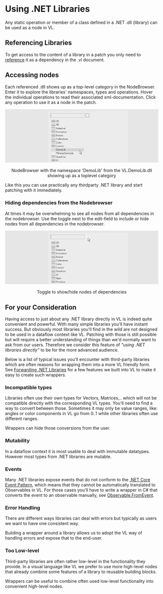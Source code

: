 # Using .NET Libraries

Any static operation or member of a class defined in a .NET .dll (library) can be used as a node in VL.

## Referencing Libraries
To get access to the content of a library in a patch you only need to [reference](referencing.md) it as a dependency in the .vl document.

## Accessing nodes

Each referenced .dll shows up as a top-level category in the NodeBrowser. Enter it to explore the libraries' namespaces, types and operations. Hover the individual operations to read their associated xml-documentation. Click any operation to use it as a node in the patch.

![](../../images/libraries/vl-libraries-using-NodeBrowser.png)
<center>NodeBrowser with the namespace 'DemoLib' from the VL.DemoLib.dll showing up as a toplevel category</center>

Like this you can use practically any thirdparty .NET library and start patching with it immediately.

### Hiding dependencies from the Nodebrowser
At times it may be overwhelming to see all nodes from all dependencies in the nodebrowser. Use the toggle next to the edit-field to include or hide nodes from all dependencies in the nodebrowser.

![](../../images/libraries/vl-libraries-using-NodeBrowser-hideDependencies.png)
<center>Toggle to show/hide nodes of dependencies</center>

## For your Consideration
Having access to just about any .NET library directly in VL is indeed quite convenient and powerful. With many simple libraries you'll have instant success. But obviously most libraries you'll find in the wild are not designed to be used in a dataflow context like VL. Patching with those is still possible but will require a better understanding of things than we'd normally want to ask from our users. Therefore we consider this feature of _"using .NET libraries directly"_ to be for the more advanced audience.

Below is a list of typical issues you'll encounter with third-party libraries which are often reasons for wrapping them into a more VL friendly form. See [Forwarding .NET Libraries](forwarding.md) for a few features we built into VL to make it easy to create such wrappers.

### Incompatible types
Libraries often use their own types for Vectors, Matrices,.. which will not be compatible directly with the corresponding VL types. You'll need to find a way to convert between those. Sometimes it may only be value ranges, like: angles or color components in VL go from 0..1 while other libraries often use different ranges.

Wrappers can hide those conversions from the user.

### Mutability
In a dataflow context it is most usable to deal with immutable datatypes. However most types from .NET libraries are mutable.

### Events
Many .NET libraries expose events that do not conform to the [.NET Core Event Pattern](https://docs.microsoft.com/en-us/dotnet/csharp/modern-events), which means that they cannot be automatically translated to Observables in VL. For those cases you'll have to write a wrapper in C# that converts the event to an observable manually, see [Observable.FromEvent](https://msdn.microsoft.com/en-us/library/system.reactive.linq.observable.fromevent(v=vs.103).aspx).

### Error Handling
There are different ways libraries can deal with errors but typically as users we want to have one consistent way.

Building a wrapper around a library allows us to adopt the VL way of handling errors and expose that to the end-user.

### Too Low-level
Third-party libraries are often rather low-level in the functionality they provide. In a visual language like VL we prefer to use more high-level nodes that already combine some features of a library to reusable building blocks.

Wrappers can be useful to combine often used low-level functionality into convenient high-level nodes.
